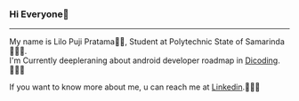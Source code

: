 ### Hi Everyone👋
----
My name is Lilo Puji Pratama🙋🏻,
Student at Polytechnic State of Samarinda👨🏻‍🎓.<br>
I'm Currently deepleraning about android developer roadmap in [Dicoding](https://www.dicoding.com/learningpaths/7).🧑🏻‍💻

If you want to know more about me, u can reach me at [Linkedin](https://www.linkedin.com/in/lilo-puji-pratama/).🙇🏻‍♂

<!--
**Lilopratama/LiloPratama** is a ✨ _special_ ✨ repository because its `README.md` (this file) appears on your GitHub profile.

Here are some ideas to get you started:

- 🔭 I’m currently working on ...
- 🌱 I’m currently learning ...
- 👯 I’m looking to collaborate on ...
- 🤔 I’m looking for help with ...
- 💬 Ask me about ...
- 📫 How to reach me: ...
- 😄 Pronouns: ...
- ⚡ Fun fact: ...
-->
